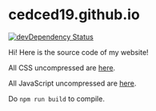# cedced19.github.io

[![devDependency Status](https://david-dm.org/cedced19/cedced19.github.io/dev-status.svg)](https://david-dm.org/cedced19/cedced19.github.io#info=devDependencies)

Hi! Here is the source code of my website!

All CSS uncompressed are [here](//github.com/cedced19/cedced19.github.io/tree/master/dev/styles).

All JavaScript uncompressed are [here](//github.com/cedced19/cedced19.github.io/tree/master/dev/scripts).

Do `npm run build` to compile.
